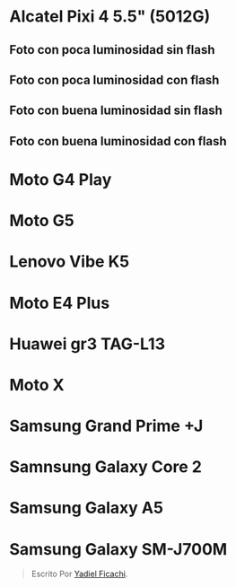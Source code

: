 # Alcatel Pixi 4 5.5" (5012G)
## Foto con poca luminosidad sin flash
## Foto con poca luminosidad con flash
## Foto con buena luminosidad sin flash
## Foto con buena luminosidad con flash

# Moto G4 Play

# Moto G5

# Lenovo Vibe K5

# Moto E4 Plus

# Huawei gr3 TAG-L13

# Moto X

# Samsung Grand Prime +J

# Samnsung Galaxy Core 2

# Samsung Galaxy A5

# Samsung Galaxy SM-J700M


> Escrito Por [Yadiel Ficachi](https://github.com/YadielFicachi/).
